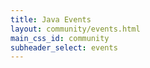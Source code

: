 ```yaml
---
title: Java Events
layout: community/events.html
main_css_id: community
subheader_select: events
---
```

